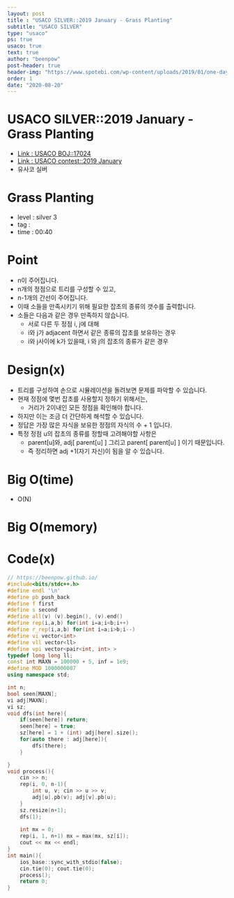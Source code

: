 ```yaml
---
layout: post
title : "USACO SILVER::2019 January - Grass Planting"
subtitle: "USACO SILVER"
type: "usaco"
ps: true
usaco: true
text: true
author: "beenpow"
post-header: true
header-img: "https://www.spotebi.com/wp-content/uploads/2019/01/one-day-day-one-workout-motivation-spotebi.jpg"
order: 1
date: "2020-08-20"
---
```


# USACO SILVER::2019 January - Grass Planting
- [Link : USACO BOJ::17024](https://www.acmicpc.net/problem/17024)
- [Link : USACO contest::2019 January](http://www.usaco.org/index.php?page=jan19results)
- 유사코 실버

# Grass Planting

- level : silver 3
- tag : 
- time : 00:40

# Point
- n이 주어집니다.
- n개의 정점으로 트리를 구성할 수 있고,
- n-1개의 간선이 주어집니다.
- 이때 소들을 만족시키기 위해 필요한 잡초의 종류의 갯수를 출력합니다.
- 소들은 다음과 같은 경우 만족하지 않습니다.
  - 서로 다른 두 정점 i, j에 대해
  - i와 j가 adjacent 하면서 같은 종류의 잡초를 보유하는 경우
  - i와 j사이에 k가 있을때, i 와 j의 잡초의 종류가 같은 경우

# Design(x)
- 트리를 구성하여 손으로 시뮬레이션을 돌려보면 문제를 파악할 수 있습니다.
- 현재 정점에 몇번 잡초를 사용할지 정하기 위해서는,
  - 거리가 2이내인 모든 정점을 확인해야 합니다.
- 하지만 이는 조금 더 간단하게 해석할 수 있습니다.
- 정답은 가장 많은 자식을 보유한 정점의 자식의 수 + 1 입니다.
- 특정 정점 u의 잡초의 종류를 정할때 고려해야할 사항은
  - parent[u]와, adj[ parent[u] ] 그리고 parent[ parent[u] ] 이기 때문입니다.
  - 즉 정리하면 adj +1(자기 자신)이 됨을 알 수 있습니다.

# Big O(time)
- O(N)

# Big O(memory)

# Code(x)

```cpp
// https://beenpow.github.io/
#include<bits/stdc++.h>
#define endl '\n'
#define pb push_back
#define f first
#define s second
#define all(v) (v).begin(), (v).end()
#define rep(i,a,b) for(int i=a;i<b;i++)
#define r_rep(i,a,b) for(int i=a;i>b;i--)
#define vi vector<int>
#define vll vector<ll>
#define vpi vector<pair<int, int> >
typedef long long ll;
const int MAXN = 100000 + 5, inf = 1e9;
#define MOD 1000000007
using namespace std;

int n;
bool seen[MAXN];
vi adj[MAXN];
vi sz;
void dfs(int here){
    if(seen[here]) return;
    seen[here] = true;
    sz[here] = 1 + (int) adj[here].size();
    for(auto there : adj[here]){
        dfs(there);
    }

}
void process(){
    cin >> n;
    rep(i, 0, n-1){
        int u, v; cin >> u >> v;
        adj[u].pb(v); adj[v].pb(u);
    }
    sz.resize(n+1);
    dfs(1);
    
    int mx = 0;
    rep(i, 1, n+1) mx = max(mx, sz[i]);
    cout << mx << endl;
}
int main(){
    ios_base::sync_with_stdio(false);
    cin.tie(0); cout.tie(0);
    process();
    return 0;
}
```
